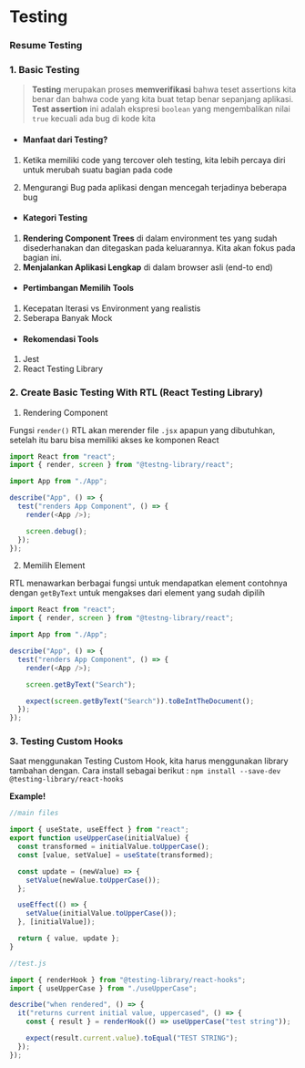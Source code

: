 # Testing

### Resume Testing

### 1. Basic Testing

> **Testing** merupakan proses **memverifikasi** bahwa teset assertions kita benar dan bahwa code yang kita buat tetap benar sepanjang aplikasi. **Test assertion** ini adalah ekspresi `boolean` yang mengembalikan nilai `true` kecuali ada bug di kode kita

- #### Manfaat dari Testing?

1. Ketika memiliki code yang tercover oleh testing, kita lebih percaya diri untuk merubah suatu bagian pada code

2. Mengurangi Bug pada aplikasi dengan mencegah terjadinya beberapa bug

- #### Kategori Testing

1. **Rendering Component Trees** di dalam environment tes yang sudah disederhanakan dan ditegaskan pada keluarannya. Kita akan fokus pada bagian ini.
2. **Menjalankan Aplikasi Lengkap** di dalam browser asli (end-to end)

- #### Pertimbangan Memilih Tools

1. Kecepatan Iterasi vs Environment yang realistis
2. Seberapa Banyak Mock

- #### Rekomendasi Tools

1. Jest
2. React Testing Library

### 2. Create Basic Testing With RTL (React Testing Library)

1. Rendering Component

Fungsi `render()` RTL akan merender file `.jsx` apapun yang dibutuhkan, setelah itu baru bisa memiliki akses ke komponen React

```js
import React from "react";
import { render, screen } from "@testng-library/react";

import App from "./App";

describe("App", () => {
  test("renders App Component", () => {
    render(<App />);

    screen.debug();
  });
});
```

2. Memilih Element

RTL menawarkan berbagai fungsi untuk mendapatkan element contohnya dengan `getByText` untuk mengakses dari element yang sudah dipilih

```js
import React from "react";
import { render, screen } from "@testng-library/react";

import App from "./App";

describe("App", () => {
  test("renders App Component", () => {
    render(<App />);

    screen.getByText("Search");

    expect(screen.getByText("Search")).toBeIntTheDocument();
  });
});
```

### 3. Testing Custom Hooks

Saat menggunakan Testing Custom Hook, kita harus menggunakan library tambahan dengan. Cara install sebagai berikut :
`npm install --save-dev @testing-library/react-hooks`

**Example!**

```jsx
//main files

import { useState, useEffect } from "react";
export function useUpperCase(initialValue) {
  const transformed = initialValue.toUpperCase();
  const [value, setValue] = useState(transformed);

  const update = (newValue) => {
    setValue(newValue.toUpperCase());
  };

  useEffect(() => {
    setValue(initialValue.toUpperCase());
  }, [initialValue]);

  return { value, update };
}
```

```js
//test.js

import { renderHook } from "@testing-library/react-hooks";
import { useUpperCase } from "./useUpperCase";

describe("when rendered", () => {
  it("returns current initial value, uppercased", () => {
    const { result } = renderHook(() => useUpperCase("test string"));

    expect(result.current.value).toEqual("TEST STRING");
  });
});
```
